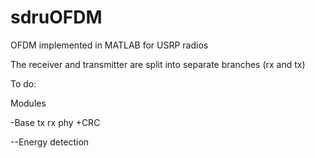 sdruOFDM
========

OFDM implemented in MATLAB for USRP radios

The receiver and transmitter are split into separate branches (rx and tx)


To do:

Modules

-Base tx rx phy
+CRC

--Energy detection
